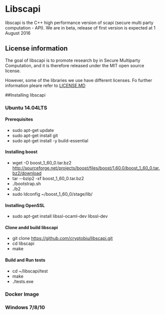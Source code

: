 # Libscapi
libscapi is the C++ high performance version of scapi (secure multi party computation - API). We are in beta,  release of first version is expected at 1 August 2016

## License information
The goal of libscapi is to promote research by in Secure Multiparty Computation, and it is therefore released under the MIT open source license. 

However, some of the libraries we use have different licenses. Fo further information pleare refer to [LICENSE.MD](LICENSE.MD)

##Installing libscapi

### Ubuntu 14.04LTS

#### Prerequisites
- sudo apt-get update
- sudo apt-get install git
- sudo apt-get install -y build-essential

#### Installing boost
- wget -O boost_1_60_0.tar.bz2 http://sourceforge.net/projects/boost/files/boost/1.60.0/boost_1_60_0.tar.bz2/download
- tar --bzip2 -xf boost_1_60_0.tar.bz2
-  ./bootstrap.sh
-  ./b2 
- sudo ldconfig ~/boost_1_60_0/stage/lib/

#### Installing OpenSSL
- sudo apt-get install libssl-ocaml-dev libssl-dev

#### Clone andd build libscapi
- git clone https://github.com/cryptobiu/libscapi.git
- cd libscapi
- make

#### Build and Run tests
- cd ~/libscapi/test
- make
- ./tests.exe

### Docker Image

### Windows 7/8/10


